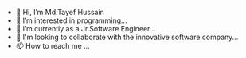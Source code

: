- 👋 Hi, I’m Md.Tayef Hussain
- 👀 I’m interested in programming...
- 🌱 I’m currently as a Jr.Software Engineer...
- 💞️ I'm looking to collaborate with the innovative software company...
- 📫 How to reach me ...

<!---
TayefHussain123/TayefHussain123 is a ✨ special ✨ repository because its `README.md` (this file) appears on your GitHub profile.
You can click the Preview link to take a look at your changes.
--->
